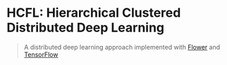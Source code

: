 # HCFL: Hierarchical Clustered Distributed Deep Learning
> A distributed deep learning approach implemented with [Flower](https://flower.ai/) and [TensorFlow](https://tensorflow.org/)
